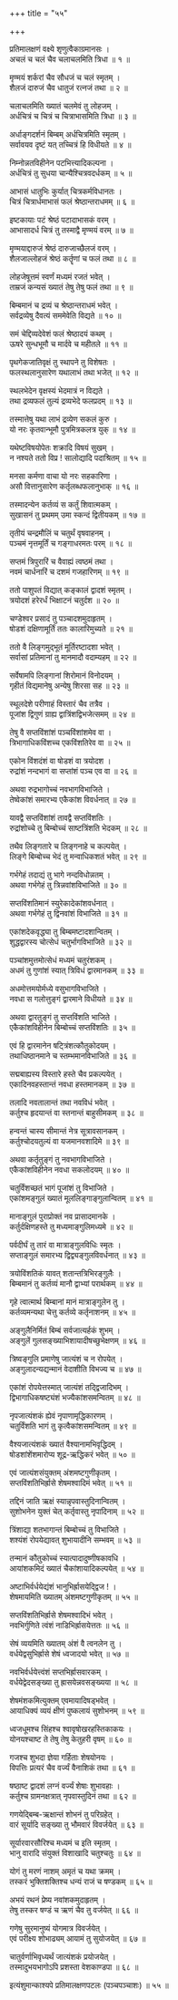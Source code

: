 +++
title = "५५"

+++
  
  
  
प्रतिमालक्षणं वक्ष्ये शृणुत्वैकाग्रमानसः ।  
अचलं च चलं चैव चलाचलमिति त्रिधा ॥ १ ॥  
  
मृण्मयं शर्करां चैव सौधजं च चलं स्मृतम् ।  
शैलजं दारुजं चैव धातुजं रत्नजं तथा ॥ २ ॥  
  
चलाचलमिति ख्यातं चलमेवं तु लोहजम् ।  
अर्धचित्रं च चित्रं च चित्राभासमिति त्रिधा ॥ ३ ॥  
  
अर्धाङ्गदर्शनं बिम्बम् अर्धचित्रमिति स्मृतम् ।  
सर्वावयव दृष्टं यत् तच्चित्रं हि विधीयते ॥ ४ ॥  
  
निम्नोन्नतविहीनेन पटभित्त्यादिकल्पना ।  
अर्धचित्रं तु सुधया चान्यैश्चित्रवदर्धकम् ॥ ५ ॥  
  
आभासं धातुभिः कुर्यात् चित्रकर्मविधानतः ।  
चित्रं चित्रार्धमाभासं फलं श्रेष्ठान्तराधमम् ॥ ६ ॥  
  
इष्टकायाः पटं श्रेष्ठं पटादाभासकं वरम् ।  
आभासादर्ध चित्रं तु तस्माद्वै मृण्मयं वरम् ॥ ७ ॥  
  
मृण्मयाद्दारुजं श्रेष्ठं दारुजाच्छैलजं वरम् ।  
शैलजाल्लोहजं श्रेष्ठं कर्तॄणां च फलं तथा ॥ ८ ॥  
  
लोहजेषूत्तमं स्वर्णं मध्यमं रजतं भवेत् ।  
ताम्रजं कन्यसं ख्यातं तेषु तेषु फलं तथा ॥ ९ ॥  
  
बिम्बमानं च द्रव्यं च श्रेष्ठान्तराधमं भवेत् ।  
सर्वद्रव्येषु दैवत्यं सममेवेति विद्यते ॥ १० ॥  
  
समं चेद्दिव्यदेवेशं फलं श्रेष्ठादयं कथम् ।  
ऊषरे सुन्धभूमौ च मार्दवे च महीतले ॥ ११ ॥  
  
पृथगेकजातिवृक्षं तु स्थापने तु विशेषतः ।  
फलस्थलानुसारेण यथालाभं तथा भजेत् ॥ १२ ॥  
  
स्थलभेदेन वृक्षस्यं भेदमात्रं न विद्यते ।  
तथा द्रव्यफलं तुल्यं द्रव्यभेदे फलप्रदम् ॥ १३ ॥  
  
तस्मात्तेषु यथा लाभं द्रव्येण सकलं कुरु ।  
यो नरः कृतवान्भूमौ पुत्रमित्रकलत्र युक् ॥ १४ ॥  
  
यथेष्टविषयोपेतः शक्रादि विषयं सुखम् ।  
न नश्यते ततो विप्र ! सालोद्यादि पदाश्रितम् ॥ १५ ॥  
  
मनसा कर्मणा वाचा यो नरः सहकारिणा ।  
असौ वित्तानुसारेण कर्तृलब्धफलानुभाक् ॥ १६ ॥  
  
तस्मादन्येन कर्तव्यं स कर्तुं शिवात्मकम् ।  
सुखासनं तु प्रथमम् उमा स्कन्दं द्वितीयकम् ॥ १७ ॥  
  
तृतीयं चन्द्रमौलिं च चतुर्थं वृषवाहनम् ।  
पञ्चमं नृत्तमूर्तिं च गङ्गाधरमतः परम् ॥ १८ ॥  
  
सप्तमं त्रिपुरारिं च वैवाह्यं त्वष्ठमं तथा ।  
नवमं चार्धनारिं च दशमं गजहारिणम् ॥ १९ ॥  
  
ततो पाशुपतं विद्यात् कङ्कालं द्वादशं स्मृतम् ।  
त्रयोदशं हरेरर्धं भिक्षाटनं चतुर्दश ॥ २० ॥  
  
चण्डेश्वर प्रसादं तु पञ्चादशमुदाहृतम् ।  
षोडशं दक्षिणामूर्तिं ततः कालारिमुच्यते ॥ २१ ॥  
  
ततो वै लिङ्गमुद्भूतं मूर्तिरष्टादशा भवेत् ।  
सर्वासां प्रतिमानां तु मानमादौ वदाम्यहम् ॥ २२ ॥  
  
सर्वेषामपि लिङ्गानां शिरोमानं विनोदयम् ।  
गृहीतं विद्यमानेषु अन्येषु शिरसा सह ॥ २३ ॥  
  
स्थूलदेशे परीणाहं विस्तारं चैव तत्रैव ।  
पूजांश द्विगुणं ग्राह्य द्वात्रिंशद्विभजेत्समम् ॥ २४ ॥  
  
तेषु वै सप्तविंशांशं पञ्चविंशांशमेव वा ।  
त्रिभागाधिकविंशच्च एकविंशतिरेव वा ॥ २५ ॥  
  
एकोन विंशदंशं वा षोडशं वा त्रयोदश ।  
रुद्रांशं नन्दभागं वा सप्तांशं पञ्च एव वा ॥ २६ ॥  
  
अथवा रुद्रभागोच्चं नवभागविभाजिते ।  
तेष्वेकांशं समारभ्य एकैकांश विवर्धनात् ॥ २७ ॥  
  
यावद्वै सप्तविंशांशं तावद्वै सप्तविंशतिः ।  
रुद्रांशोच्चे तु बिम्बोच्चं साष्टत्रिंशति भेदकम् ॥ २८ ॥  
  
तथैव लिङ्गतारे च लिङ्गनाहे च कल्पयेत् ।  
लिङ्गे बिम्बोच्च भेदं तु मन्वाधिकशतं भवेत् ॥ २९ ॥  
  
गर्भगेहं तदाद्यं तु भागे नन्दविधोन्नतम् ।  
अथवा गर्भगेहं तु त्रिन्नवांशविभाजिते ॥ ३० ॥  
  
सप्तविंशतिमानं स्युरेकादेकांशवर्धनात् ।  
अथवा गर्भगेहं तु द्विनवांशं विभाजिते ॥ ३१ ॥  
  
एकांशदेकवृद्ध्या तु बिम्बमष्टादशान्वितम् ।  
शुद्धद्वारस्य चोत्सेधं चतुर्भागविभाजिते ॥ ३२ ॥  
  
पञ्चांशमुत्तमोत्सेधं मध्यमं चतुरंशकम् ।  
अधमं तु गुणांशं स्यात् त्रिविधं द्वारमानकम् ॥ ३३ ॥  
  
अधमोत्तमयोर्मध्ये वसुभागविभाजिते ।  
नवधा स गलोत्तुङ्गं द्वारमाने विधीयते ॥ ३४ ॥  
  
अथवा द्वारतुङ्गं तु सप्तविंशति भाजिते ।  
एकैकांशविहीनेन बिम्बोच्चं सप्तविंशतिः ॥ ३५ ॥  
  
एवं हि द्वारमानेन षट्त्रिंशत्कौतुकोदयम् ।  
तथाधिष्ठानमाने च स्तम्भमानविभाजिते ॥ ३६ ॥  
  
सद्मबाह्यस्य विस्तारे हस्ते चैव प्रकल्पयेत् ।  
एकादिनवहस्तान्तं नवधा हस्तमानकम् ॥ ३७ ॥  
  
तलादि नवतालान्तं तथा नवविधं भवेत् ।  
कर्तुश्च हृदयान्तं वा स्तनान्तं बाहुसीमकम् ॥ ३८ ॥  
  
हन्वन्तं चास्य सीमान्तं नेत्र सूत्रावसानकम् ।  
कर्तुश्चोदयतुल्यं वा यजमानवशादिमे ॥ ३९ ॥  
  
अथवा कर्तृतुङ्गं तु नवभागविभाजिते ।  
एकैकांशविहीनेन नवधा सकलोदयम् ॥ ४० ॥  
  
चतुर्विंशच्छतं भागं पूजांशं तु विभाजिते ।  
एकांशमङ्गुलं ख्यातं मूललिङ्गाङ्गुलान्वितम् ॥ ४१ ॥  
  
मानाङ्गुलं पुराप्रोक्तं नव प्रासादमानके ।  
कर्तुर्दक्षिणहस्ते तु मध्यमाङ्गुलिमध्यमे ॥ ४२ ॥  
  
पर्वदीर्घं तु तारं वा मात्राङ्गुलविधिः स्मृतः ।  
सप्ताङ्गुलं समारभ्य द्विद्व्यङ्गुलविवर्धनात् ॥ ४३ ॥  
  
त्रयोविंशतिकं यावत् शतान्तत्रिभिरङ्गुलैः ।  
बिम्बमानं तु कर्तव्यं मानौ द्वाभ्यां परार्थकम् ॥ ४४ ॥  
  
गृहे त्वात्मार्थ बिम्बानां मानं मात्राङ्गुलेन तु ।  
कर्तव्यमन्यथा चेत्तु कर्तव्ये कर्तृनाशनम् ॥ ४५ ॥  
  
अङ्गुलैनिर्मितं बिम्बं सर्वजात्यर्हकं शुभम् ।  
अङ्गुलें गुलसङ्ख्याभिशायादीषच्छुभेक्षणम् ॥ ४६ ॥  
  
त्रिष्वङ्गुलि प्रमाणेषु जात्यंशं च न रोपयेत् ।  
अङ्गुलादन्यद्यन्मानं वेदाशीति विभज्य च ॥ ४७ ॥  
  
एकांशं रोपयेत्तस्मात् जात्यंशं तद्द्विजादिभम् ।  
द्विभागाधिकषष्ट्यंशं भज्यैकांशसमन्वितम् ॥ ४८ ॥  
  
नृपजात्यंशकं ह्येवं नृपाणामृद्धिकारणम् ।  
चतुर्विंशति भागं तु कृत्वैकांशसमन्वितम् ॥ ४९ ॥  
  
वैश्यजात्यंशकं ख्यातं वैश्यानामभिवृद्धिदम् ।  
षोडशांशेंशमारोप्य शूद्र-ऋद्धिकरं भवेत् ॥ ५० ॥  
  
एवं जात्यंशसंयुक्तम् अंशमष्टगुणीकृतम् ।  
सप्तविंशतिभिर्ह्रासे शेषमश्वादिमं भवेत् ॥ ५१ ॥  
  
तद्दिनं जाति ऋक्षं स्यान्नृपवास्तुदिनान्वितम् ।  
सुशोभनेन युक्तं चेत् कर्तृवास्तु नृपादिनाम् ॥ ५२ ॥  
  
त्रिंशाद्या शतभागान्तं बिम्बोच्चं तु विभाजिते ।  
शश्यंशं रोपयेद्यावत् शुभायादीनि सम्भवम् ॥ ५३ ॥  
  
तन्मानं कौतुकोच्चं स्यात्पादादुष्णीषकावधि ।  
आयांशकमिदं ख्यातं चैकांशायादिकल्पयेत् ॥ ५४ ॥  
  
अष्टाभिर्वर्धयेद्यंशं भानुभिर्ह्रासयेद्द्विज ! ।  
शेषमायमिति ख्यातम् अंशमष्टगुणीकृतम् ॥ ५५ ॥  
  
सप्तविंशतिभिर्ह्रासे शेषमश्वादिभं भवेत् ।  
नवभिर्गुणिते त्वंशं नाडिभिर्ह्रासयेत्ततः ॥ ५६ ॥  
  
सेषं व्ययमिति ख्यातम् अंशं वै त्वनलेन तु ।  
वर्धयेद्वसुभिर्ह्रासे शेषं ध्वजादयो भवेत् ॥ ५७ ॥  
  
नवभिर्वर्धयेत्त्वंशं सप्तभिर्ह्रासवारकम् ।  
वर्धयेद्वेदसङ्ख्या तु ह्रासयेन्नवसङ्ख्यया ॥ ५८ ॥  
  
शेषमंशकमित्युक्तम् एवमायादिषड्भवेत् ।  
आयाधिक्यं व्ययं क्षीणं पुष्कलायं सुशोभनम् ॥ ५९ ॥  
  
ध्वजधूमश्च सिंहश्च श्वावृषोखरहस्तिकाकयः ।  
योनयश्चाष्ट ते तेषु तेषु केतुहरी वृषम् ॥ ६० ॥  
  
गजश्च शुभदा ज्ञेया गर्हिताः शेषयोनयः ।  
विपत्तिः प्रत्यरं चैव वर्ज्यं वैनाशिकं तथा ॥ ६१ ॥  
  
षष्ठाष्ट द्वादशं लग्नं वर्ज्यं शेषाः शुभावहाः ।  
कर्तुश्च ग्रामनक्षत्रात् नृपवास्तुदिनं तथा ॥ ६२ ॥  
  
गणयेद्बिम्ब-ऋक्षान्तं शोभनं तु परिग्रहेत् ।  
वारं सूर्यादि सङ्ख्या तु भौमवारं विवर्जयेत् ॥ ६३ ॥  
  
सूर्यारवारसौरिश्च मध्यमं च इति स्मृतम् ।  
भानु वारादि संयुक्तं विशाखादि चतुश्चतुः ॥ ६४ ॥  
  
योगं तु मरणं नाशम् अमृतं च यथा क्रमम् ।  
तस्करं भुक्तिशक्तिश्च धन्यं राजं च षण्डकम् ॥ ६५ ॥  
  
अभयं रथनं प्रेष्य नवांशकमुदाहृतम् ।  
तेषु तस्कर षण्डं च ऋणं चैव तु वर्जयेत् ॥ ६६ ॥  
  
गणेषु सुरमानुष्यं योगमात्र विवर्जयेत् ।  
एवं परीक्ष्य शोभाढ्यम् आयामं तु सुयोजयेत् ॥ ६७ ॥  
  
चातुर्वर्णाभिवृध्यर्थं जात्यंशकं प्रयोजयेत् ।  
तस्मादुभयभागोऽपि प्रशस्ता वेशकाण्डपा ॥ ६८ ॥  
  
  
इत्यंशुमान्काश्यपे प्रतिमालक्षणपटलः (पञ्चपञ्चाशः) ॥ ५५ ॥  